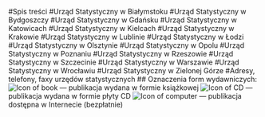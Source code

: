 #Spis treści  #Urząd Statystyczny w Białymstoku <!-- 5 --> #Urząd Statystyczny w Bydgoszczy <!-- 14 --> #Urząd Statystyczny w Gdańsku <!-- 24 --> #Urząd Statystyczny w Katowicach <!-- 34 --> #Urząd Statystyczny w Kielcach <!-- 41 --> #Urząd Statystyczny w Krakowie <!-- 49 --> #Urząd Statystyczny w Lublinie <!-- 59 --> #Urząd Statystyczny w Łodzi <!-- 70 --> #Urząd Statystyczny w Olsztynie <!-- 79 --> #Urząd Statystyczny w Opolu  <!-- 86 --> #Urząd Statystyczny w Poznaniu <!-- 94 --> #Urząd Statystyczny w Rzeszowie <!-- 103 --> #Urząd Statystyczny w Szczecinie <!-- 111 --> #Urząd Statystyczny w Warszawie <!-- 123 --> #Urząd Statystyczny w Wrocławiu <!-- 136 --> #Urząd Statystyczny w Zielonej Górze <!-- 148 --> #Adresy, telefony, faxy urzędów statystycznych <!-- 156 -->  ## Oznaczenia form wydawniczych:  ![Icon of book]("image01") — publikacja wydana w formie książkowej  ![Icon of CD]("image02") — publikacja wydana w formie płyty CD  ![Icon of computer]("image03") — publikacja dostępna w Internecie (bezpłatnie)  <!-- Page number: 4 -->
